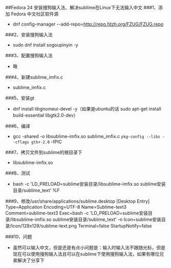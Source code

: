 ##Fedora 24 安装搜狗输入法、解决sublime在Linux下无法输入中文
###1、添加 Fedora 中文社区软件源
* dnf config-manager --add-repo=http://repo.fdzh.org/FZUG/FZUG.repo

###2、安装搜狗输入法
* sudo dnf install sogoupinyin -y

###3、配置搜狗输入法
* 略

###4、新建sublime_imfix.c
* sublime_imfix.c

###5、安装gt
* dnf install libgnomeui-devel -y（如果是ubuntu的话 sudo apt-get install build-essential libgtk2.0-dev）

###6、编译
* gcc -shared -o libsublime-imfix.so sublime_imfix.c  `pkg-config --libs --cflags gtk+-2.0` -fPIC

###7、拷贝文件到sublime的根目录下
* libsublime-imfix.so

###8、测试
* bash -c 'LD_PRELOAD=sublime安装目录/libsublime-imfix.so sublime安装目录/sublime_text' %F

###9、修改/usr/share/applications/sublime.desktop
    [Desktop Entry]
    Type=Application
    Encoding=UTF-8
	Name=Sublime-text3
	Comment=sublime-text3
	Exec=bash -c 'LD_PRELOAD=sublime安装目录/libsublime-imfix.so sublime安装目录/sublime_text' -n
	Icon=sublime安装目录/Icon/128x128/sublime-text.png
	Terminal=false
	StartupNotify=false

###10、问题
* 虽然可以输入中文，但是还是有点小问题是：输入时输入法不跟随光标，但是现在可以使用搜狗输入法且可以在sublime下使用搜狗输入法，如果有哪位兄弟解决了分享下
